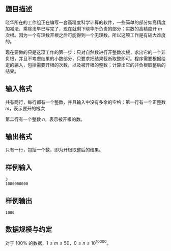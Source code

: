 ## 题目描述

晓华所在的工作组正在编写一套高精度科学计算的软件，一些简单的部分如高精度加减法、乘除法早已写完了，现在就剩下晓华所负责的部分：实数的高精度开 $m$ 次根。因为一个有理数开根之后可能得到一个无理数，所以这项工作是有较大难度的。

现在要做的只是这项工作的第一步：只对自然数进行开整数次根，求出它的一个非负根，并且不考虑结果的小数部分，只要求把结果截断取整即可。程序需要根据给定的输入，包括需要开根的次数，以及被开根的整数；计算出它的非负根取整后的结果。

## 输入格式

共有两行，每行都有一个整数，并且输入中没有多余的空格：第一行有一个正整数 $m$，表示要开的根次

第二行有一个整数 $n$，表示被开根的数。

## 输出格式

只有一行，包括一个数，即为开根取整后的结果。

## 样例输入

```
3
1000000000
```

## 样例输出

```
1000
```

## 数据规模与约定

对于 $100\%$ 的数据，$1\le m\le 50$，$0\le n\le 10^{10000}$。

